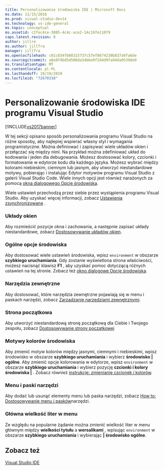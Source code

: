 ```yaml
---
title: Personalizowanie środowiska IDE | Microsoft Docs
ms.date: 11/15/2016
ms.prod: visual-studio-dev14
ms.technology: vs-ide-general
ms.topic: conceptual
ms.assetid: c2fec4ce-3885-4c4c-ace2-14c197e11079
caps.latest.revision: 8
author: jillre
ms.author: jillfra
manager: jillfra
ms.openlocfilehash: c01c034fb08315737c57ef8674230b837a9fa6de
ms.sourcegitcommit: a8e8f4bd5d508da34bbe9f2d4d9fa94da0539de0
ms.translationtype: MT
ms.contentlocale: pl-PL
ms.lasthandoff: 10/19/2019
ms.locfileid: "72670338"
---
```

# <a name="personalizing-the-visual-studio-ide"></a>Personalizowanie środowiska IDE programu Visual Studio
[!INCLUDE[vs2017banner](../includes/vs2017banner.md)]

W tej sekcji opisano sposób personalizowania programu Visual Studio na różne sposoby, aby najlepiej wspierać własny styl i wymagania programistyczne. Można definiować i zapisywać wiele układów okien i przełączać się między nimi. Na przykład można zdefiniować układ do kodowania i jeden dla debugowania. Możesz dostosować kolory, czcionki i formatowanie w edytorze kodu dla każdego języka. Możesz wybrać między kolorami niebieskim, ciemnym lub jasnym, aby utworzyć niestandardowe motywy, pobierając i instalując Edytor motywów programu Visual Studio z galerii Visual Studio Code. Wiele innych opcji jest również narażonych za pomocą [okna dialogowego Opcje środowiska](../ide/reference/environment-options-dialog-box.md).

 Wiele ustawień przechodzą przez siebie przez wystąpienia programu Visual Studio. Aby uzyskać więcej informacji, zobacz [Ustawienia zsynchronizowane](../ide/synchronized-settings-in-visual-studio.md) .

### <a name="window-layouts"></a>Układy okien
 Aby rozmieścić pozycje okna i zachowania, a następnie zapisać układy niestandardowe, zobacz [Dostosowywanie układów okien](../ide/customizing-window-layouts-in-visual-studio.md).

### <a name="general-environment-options"></a>Ogólne opcje środowiska
 Aby dostosować wiele ustawień środowiska, wpisz `environment` w obszarze **szybkiego uruchamiania**. Gdy zostanie wyświetlona strona właściwości, możesz nacisnąć klawisz **F1** , aby uzyskać pomoc dotyczącą różnych ustawień na tej stronie. Zobacz też [okno dialogowe Opcje środowiska](../ide/reference/environment-options-dialog-box.md).

### <a name="external-tools"></a>Narzędzia zewnętrzne
 Aby dostosować, które narzędzia zewnętrzne pojawiają się w menu i paskach narzędzi, zobacz [Zarządzanie narzędziami zewnętrznymi](../ide/managing-external-tools.md).

### <a name="start-page"></a>Strona początkowa
 Aby utworzyć niestandardową stronę początkową dla Ciebie i Twojego zespołu, zobacz [Dostosowywanie strony początkowej](../ide/customizing-the-start-page-for-visual-studio.md)

### <a name="environment-color-themes"></a>Motywy kolorów środowiska
 Aby zmienić motyw kolorów między jasnymi, ciemnymi i niebieskimi, wpisz środowisko w obszarze **szybkiego uruchamiania** i wybierz **środowisko &#124; ogólne**. Aby zmienić opcje kolorowania w edytorze, wpisz `environment` w obszarze **szybkiego uruchamiania** i wybierz pozycję **czcionki i kolory środowiska &#124;** . Zobacz również [instrukcje: zmienianie czcionek i kolorów](../ide/how-to-change-fonts-and-colors-in-visual-studio.md).

### <a name="menus-and-toolbars"></a>Menu i paski narzędzi
 Aby dodać lub usunąć elementy menu lub paska narzędzi, zobacz [How to: Dostosowywanie menu i pasków](../ide/how-to-customize-menus-and-toolbars-in-visual-studio.md)narzędzi.

### <a name="main-menu-casing"></a>Główna wielkość liter w menu
 Ze względu na popularne żądanie można zmienić wielkość liter w menu głównym między **wielkości tytułu** a **wersalikami** , wpisując `environment` w obszarze **szybkiego uruchamiania** i wybierając  **&#124; środowisko ogólne**.

## <a name="see-also"></a>Zobacz też
 [Visual Studio IDE](../ide/visual-studio-ide.md)
